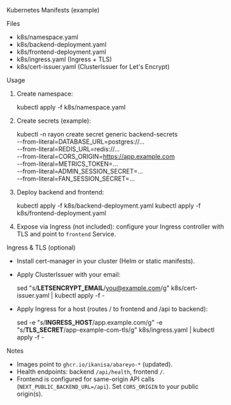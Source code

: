 Kubernetes Manifests (example)

Files
- k8s/namespace.yaml
- k8s/backend-deployment.yaml
- k8s/frontend-deployment.yaml
- k8s/ingress.yaml (Ingress + TLS)
- k8s/cert-issuer.yaml (ClusterIssuer for Let's Encrypt)

Usage
1. Create namespace:

   kubectl apply -f k8s/namespace.yaml

2. Create secrets (example):

   kubectl -n rayon create secret generic backend-secrets \
     --from-literal=DATABASE_URL=postgres://... \
     --from-literal=REDIS_URL=redis://... \
     --from-literal=CORS_ORIGIN=https://app.example.com \
     --from-literal=METRICS_TOKEN=... \
     --from-literal=ADMIN_SESSION_SECRET=... \
     --from-literal=FAN_SESSION_SECRET=...

3. Deploy backend and frontend:

   kubectl apply -f k8s/backend-deployment.yaml
   kubectl apply -f k8s/frontend-deployment.yaml

4. Expose via Ingress (not included): configure your Ingress controller with TLS and point to `frontend` Service.

Ingress & TLS (optional)
- Install cert-manager in your cluster (Helm or static manifests).
- Apply ClusterIssuer with your email:

  sed "s/__LETSENCRYPT_EMAIL__/you@example.com/g" k8s/cert-issuer.yaml | kubectl apply -f -

- Apply Ingress for a host (routes / to frontend and /api to backend):

  sed -e "s/__INGRESS_HOST__/app.example.com/g" -e "s/__TLS_SECRET__/app-example-com-tls/g" k8s/ingress.yaml | kubectl apply -f -

Notes
- Images point to `ghcr.io/ikanisa/abareyo-*` (updated).
- Health endpoints: backend `/api/health`, frontend `/`.
- Frontend is configured for same-origin API calls (`NEXT_PUBLIC_BACKEND_URL=/api`). Set `CORS_ORIGIN` to your public origin(s).
